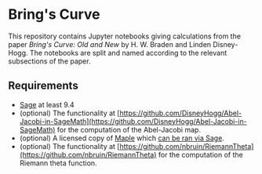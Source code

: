 # Bring's Curve
This repository contains Jupyter notebooks giving calculations from the paper *Bring's Curve: Old and New* by H. W. Braden and Linden Disney-Hogg. The notebooks are split and named according to the relevant subsections of the paper. 

## Requirements
* [Sage](https://www.sagemath.org/) at least 9.4
* (optional) The functionality at [https://github.com/DisneyHogg/Abel-Jacobi-in-SageMath](https://github.com/DisneyHogg/Abel-Jacobi-in-SageMath) for the computation of the Abel-Jacobi map.    
* (optional) A licensed copy of [Maple](https://www.maplesoft.com/) which [can be ran via Sage](https://doc.sagemath.org/html/en/reference/interfaces/sage/interfaces/maple.html).
* (optional) The functionality at [https://github.com/nbruin/RiemannTheta](https://github.com/nbruin/RiemannTheta) for the computation of the Riemann theta function.
    



